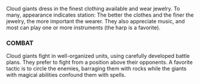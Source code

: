 Cloud giants dress in the finest clothing available and wear jewelry. To many, appearance indicates station: The better the clothes and the finer the jewelry, the more important the wearer. They also appreciate music, and most can play one or more instruments (the harp is a favorite).

### COMBAT

Cloud giants fight in well-organized units, using carefully developed battle plans. They prefer to fight from a position above their opponents. A favorite tactic is to circle the enemies, barraging them with rocks while the giants with magical abilities confound them with spells.